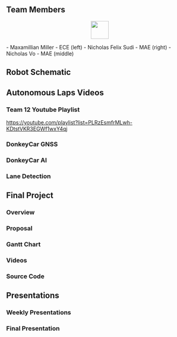 ## Team Members

<p align="center">
  <img src="https://github.com/UCSD-ECEMAE-148/spring-2023-final-project-team-12/assets/130114883/d92e02f2-502b-45cb-a707-6ad5d4f0bbb0" width="48">
</p>
- Maxamillian Miller - ECE (left)
- Nicholas Felix Sudi - MAE (right)
- Nicholas Vo - MAE (middle)


## Robot Schematic 


## Autonomous Laps Videos

### Team 12 Youtube Playlist
https://youtube.com/playlist?list=PLRzEsmfrMLwh-KDtstVKR3EGWf1wxY4qj
### DonkeyCar GNSS

### DonkeyCar AI

### Lane Detection

## Final Project
### Overview


### Proposal

### Gantt Chart 

### Videos

### Source Code 

## Presentations

### Weekly Presentations 

### Final Presentation
